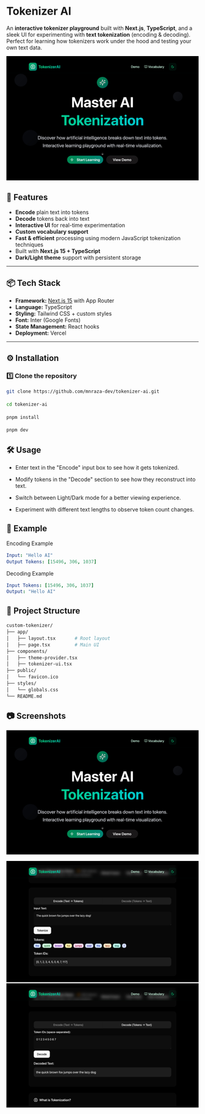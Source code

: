 # Tokenizer AI

An **interactive tokenizer playground** built with **Next.js**, **TypeScript**, and a sleek UI for experimenting with **text tokenization** (encoding & decoding).  
Perfect for learning how tokenizers work under the hood and testing your own text data.

![Home Screenshot](https://raw.githubusercontent.com/mnraza-dev/tokenizer-ai/main/public/screenshots/home.jpg)


## 🚀 Features

- **Encode** plain text into tokens  
- **Decode** tokens back into text  
- **Interactive UI** for real-time experimentation  
- **Custom vocabulary support**  
- **Fast & efficient** processing using modern JavaScript tokenization techniques  
- Built with **Next.js 15 + TypeScript**  
- **Dark/Light theme** support with persistent storage

---

## 📦 Tech Stack

- **Framework:** [Next.js 15](https://nextjs.org/) with App Router
- **Language:** TypeScript
- **Styling:** Tailwind CSS + custom styles
- **Font:** Inter (Google Fonts)
- **State Management:** React hooks
- **Deployment:** Vercel

---

## ⚙️ Installation

### 1️⃣ Clone the repository

```bash
git clone https://github.com/mnraza-dev/tokenizer-ai.git

cd tokenizer-ai

pnpm install

pnpm dev
```

## 🛠 Usage
- Enter text in the "Encode" input box to see how it gets tokenized.

- Modify tokens in the "Decode" section to see how they reconstruct into text.

- Switch between Light/Dark mode for a better viewing experience.

- Experiment with different text lengths to observe token count changes.

## 📖 Example
Encoding Example

```yaml
Input: "Hello AI"
Output Tokens: [15496, 306, 1037]
```
Decoding Example

```yaml
Input Tokens: [15496, 306, 1037]
Output: "Hello AI"
```
## 📂 Project Structure
```bash
custom-tokenizer/
├── app/
│   ├── layout.tsx       # Root layout 
│   ├── page.tsx         # Main UI 
├── components/
│   ├── theme-provider.tsx
│   ├── tokenizer-ui.tsx
├── public/
│   └── favicon.ico
├── styles/
│   └── globals.css
└── README.md
```
## 📷 Screenshots

![Home Screenshot](https://raw.githubusercontent.com/mnraza-dev/tokenizer-ai/main/public/screenshots/home.jpg)

![Encode Screenshot](https://raw.githubusercontent.com/mnraza-dev/tokenizer-ai/main/public/screenshots/encode.jpg)
![Decode Screenshot](https://raw.githubusercontent.com/mnraza-dev/tokenizer-ai/main/public/screenshots/decode.jpg)

